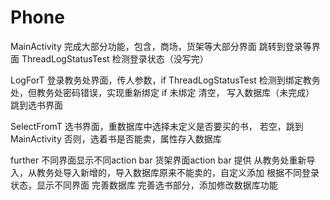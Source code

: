 # Phone

MainActivity
    完成大部分功能，包含，商场，货架等大部分界面
    跳转到登录等界面
    ThreadLogStatusTest 检测登录状态（没写完）


LogForT
    登录教务处界面，传人参数，if ThreadLogStatusTest 检测到绑定教务处，但教务处密码错误，实现重新绑定
    if 未绑定 清空， 写入数据库（未完成） 跳到选书界面

SelectFromT
    选书界面，重数据库中选择未定义是否要买的书，
        若空，跳到MainActivity
        否则，选着书是否能卖，属性存入数据库

further
    不同界面显示不同action bar 货架界面action bar 提供 从教务处重新导入，从教务处导入新增的，导入数据库原来不能卖的，自定义添加
    根据不同登录状态，显示不同界面
    完善数据库
    完善选书部分，添加修改数据库功能